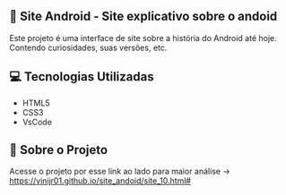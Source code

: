 ## 🤖 Site Android - Site explicativo sobre o andoid
 Este projeto é uma interface de site sobre a história do Android até hoje. Contendo curiosidades, suas versões, etc.

## 💻 Tecnologias Utilizadas
- HTML5
- CSS3
- VsCode

## 🧠 Sobre o Projeto
 Acesse o projeto por esse link ao lado para maior análise -> https://vinijr01.github.io/site_andoid/site_10.html#

